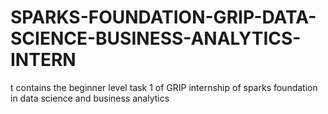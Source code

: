 # SPARKS-FOUNDATION-GRIP-DATA-SCIENCE-BUSINESS-ANALYTICS-INTERN
t contains the beginner level task 1 of GRIP internship of sparks foundation in data science and business analytics
